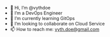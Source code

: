 - 👋 Hi, I’m @vythdoe
- 👀 I’m a DevOps Engineer
- 🌱 I’m currently learning GitOps
- 💞️ I’m looking to collaborate on Cloud Service
- 📫 How to reach me: vyth.doe@gmail.com

<!---
vythdoe/vythdoe is a ✨ special ✨ repository because its `README.md` (this file) appears on your GitHub profile.
You can click the Preview link to take a look at your changes.
--->
